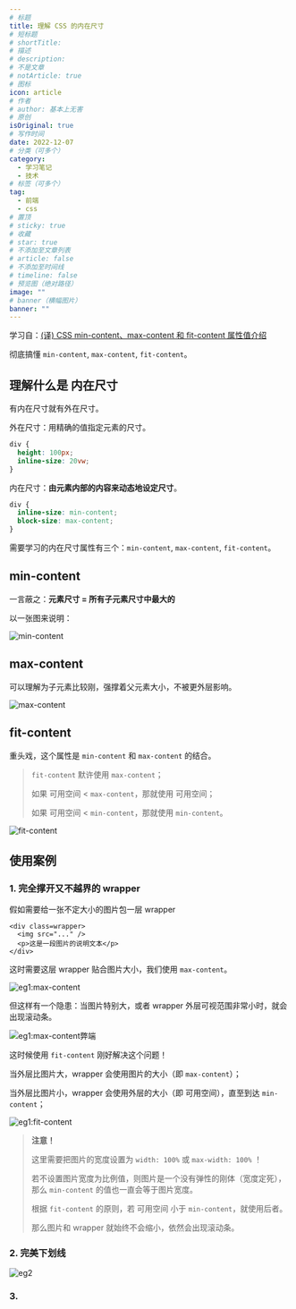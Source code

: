 ```yaml
---
# 标题
title: 理解 CSS 的内在尺寸
# 短标题
# shortTitle: 
# 描述
# description: 
# 不是文章
# notArticle: true
# 图标
icon: article
# 作者
# author: 基本上无害
# 原创
isOriginal: true
# 写作时间
date: 2022-12-07
# 分类（可多个）
category:
  - 学习笔记
  - 技术
# 标签（可多个）
tag:
  - 前端
  - css
# 置顶
# sticky: true
# 收藏
# star: true
# 不添加至文章列表
# article: false
# 不添加至时间线
# timeline: false
# 预览图（绝对路径）
image: ""
# banner（横幅图片）
banner: ""
---
```


学习自：[(译) CSS min-content、max-content 和 fit-content 属性值介绍](https://juejin.cn/post/6844904065692909576)

彻底搞懂 `min-content`, `max-content`, `fit-content`。

<!-- more -->

## 理解什么是 **内在尺寸**

有内在尺寸就有外在尺寸。

外在尺寸：用精确的值指定元素的尺寸。

```css
div {
  height: 100px;
  inline-size: 20vw;
}
```

内在尺寸：**由元素内部的内容来动态地设定尺寸**。

```css
div {
  inline-size: min-content;
  block-size: max-content;
}
```

需要学习的内在尺寸属性有三个：`min-content`, `max-content`, `fit-content`。

## min-content

一言蔽之：**元素尺寸 = 所有子元素尺寸中最大的**

以一张图来说明：

![min-content](https://s2.loli.net/2022/12/08/dMHXlDspyf1OmW8.jpg)

## max-content

可以理解为子元素比较刚，强撑着父元素大小，不被更外层影响。

![max-content](https://s2.loli.net/2022/12/08/xWsTVEK8QrOplN6.jpg)

## fit-content

重头戏，这个属性是 `min-content` 和 `max-content` 的结合。

> `fit-content` 默许使用 `max-content`；
>
> 如果 可用空间 < `max-content`，那就使用 可用空间；
>
> 如果 可用空间 < `min-content`，那就使用 `min-content`。

![fit-content](https://s2.loli.net/2022/12/08/gewxOvzMuaXkV9c.gif)

## 使用案例

### 1. 完全撑开又不越界的 wrapper

假如需要给一张不定大小的图片包一层 wrapper

```text
<div class=wrapper>
  <img src="..." />
  <p>这是一段图片的说明文本</p>
</div>
```

这时需要这层 wrapper 贴合图片大小，我们使用 `max-content`。

![eg1:max-content](https://s2.loli.net/2022/12/08/uTaOY2eIWio4yKG.jpg)

但这样有一个隐患：当图片特别大，或者 wrapper 外层可视范围非常小时，就会出现滚动条。

![eg1:max-content弊端](https://s2.loli.net/2022/12/08/Y72SHWaZRMuwQf5.jpg)

这时候使用 `fit-content` 刚好解决这个问题！

当外层比图片大，wrapper 会使用图片的大小（即 `max-content`）；

当外层比图片小，wrapper 会使用外层的大小（即 可用空间），直至到达 `min-content`；

![eg1:fit-content](https://s2.loli.net/2022/12/08/vrR9Wuc7COBeDzs.jpg)

> **注意！**
>
> 这里需要把图片的宽度设置为 `width: 100%` 或 `max-width: 100%` ！
>
> 若不设置图片宽度为比例值，则图片是一个没有弹性的刚体（宽度定死），那么 `min-content` 的值也一直会等于图片宽度。
>
> 根据 `fit-content` 的原则，若 可用空间 小于 `min-content`，就使用后者。
>
> 那么图片和 wrapper 就始终不会缩小，依然会出现滚动条。

### 2. 完美下划线

![eg2](https://s2.loli.net/2022/12/08/Je4jxOdHcfqgbB9.jpg)

### 3. 

